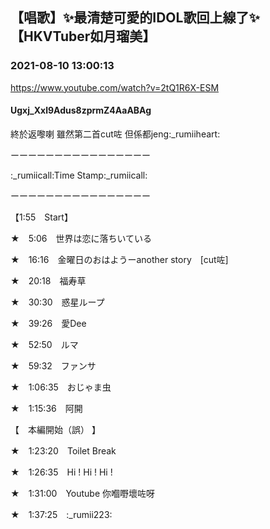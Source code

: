 ## 【唱歌】✨最清楚可愛的IDOL歌回上線了✨【HKVTuber如月瑠美】
### 2021-08-10 13:00:13
https://www.youtube.com/watch?v=2tQ1R6X-ESM
#### Ugxj_Xxl9Adus8zprmZ4AaABAg
終於返嚟喇 雖然第二首cut咗 但係都jeng:_rumiiheart:



ーーーーーーーーーーーーーーーー

:_rumiicall:Time Stamp:_rumiicall:

ーーーーーーーーーーーーーーーー



【1:55　Start】



★　5:06　世界は恋に落ちいている



★　16:16　金曜日のおはようーanother story　[cut咗]



★　20:18　福寿草



★　30:30　惑星ループ



★　39:26　愛Dee



★　52:50　ルマ



★　59:32　ファンサ



★　1:06:35　おじゃま虫



★　1:15:36　阿開



【　本編開始（誤） 】



★　1:23:20　Toilet Break



★　1:26:35　Hi ! Hi ! Hi !



★　1:31:00　Youtube 你嗰嘢壞咗呀



★　1:37:25　:_rumii223:


